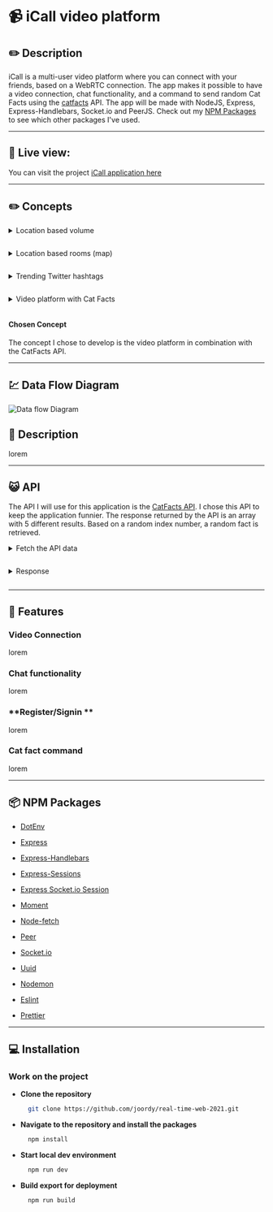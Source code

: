 # 📹 **iCall video platform**

## ✏️ **Description**

iCall is a multi-user video platform where you can connect with your friends, based on a WebRTC connection. The app makes it possible to have a video connection, chat functionality, and a command to send random Cat Facts using the [catfacts](#-api) API. The app will be made with NodeJS, Express, Express-Handlebars, Socket.io and PeerJS. Check out my [NPM Packages](#-npm-packages) to see which other packages I've used.

---

## 🚀 **Live view:**

You can visit the project [iCall application here](https://i-call.herokuapp.com/)

---

## ✏️ **Concepts**

<details style="margin: 1em 0;">
  <summary style="margin: 1em 0;">Location based volume</summary>

![Location based volume](https://user-images.githubusercontent.com/48051912/115362287-a8f01b00-a1c1-11eb-971c-141666ecdeb7.png)

</details>

<details style="margin: 1em 0;">
  <summary style="margin: 1em 0;">Location based rooms (map)</summary>

![Location based rooms (map)](https://user-images.githubusercontent.com/48051912/115362289-a988b180-a1c1-11eb-8ee9-a4a0b61ce4bd.png)

</details>

<details style="margin: 1em 0;">
  <summary style="margin: 1em 0;">Trending Twitter hashtags</summary>

![Trending Twitter hashtags](https://user-images.githubusercontent.com/48051912/115362285-a8578480-a1c1-11eb-890b-1855fb7fdd0b.png)

</details>

<details style="margin: 1em 0;">
  <summary style="margin: 1em 0;">Video platform with Cat Facts</summary>

![Videochat with Cat Facts](https://user-images.githubusercontent.com/48051912/115362276-a68dc100-a1c1-11eb-9706-419eef2efd32.png)

</details>

#### **Chosen Concept**

The concept I chose to develop is the video platform in combination with the CatFacts API.

---

## 💹 **Data Flow Diagram**

![Data flow Diagram](https://user-images.githubusercontent.com/48051912/114943487-5b348500-9e46-11eb-886e-7b3e709e4975.png)

<!-- # https://asciiflow.com/#/

# - Teken alle grote componenten (client, server, API)

# - Schrijf onder elk component wat er in het datamodel aanwezig is

# - Teken de lijnen/pijlen voor data die tussen componenten gedeeld worden

# - Voeg de methode voor verkrijgen en versturen van data (pub/sub, http request/response, socket request/response, authorization, Oauth)

# - Voeg deze data-flow toe aan je readme -->

## 🔦 **Description**

lorem

---

## 😺 **API**

The API I will use for this application is the [CatFacts API](https://github.com/alexwohlbruck/cat-facts). I chose this API to keep the application funnier. The response returned by the API is an array with 5 different results. Based on a random index number, a random fact is retrieved.

<details style="margin: 1em 0;">
  <summary style="margin: 1em 0;">Fetch the API data</summary>

```js
// Utils/fetch.js
const fetcher = async (endpoint) => {
  const data = await fetch(endpoint)
  const response = await data.json()
  return response
}

// Utils/socket.js
async function getRandomCatFact() {
  const response = await fetcher('https://cat-fact.herokuapp.com/facts')
  const num = Math.floor(Math.random() * 5) + 1
  const catFact = {
    message: `${response[num].text}`,
    user: 'CatFacts',
  }
  return catFact
}
```

</details>

<details style="margin: 1em 0;">
  <summary style="margin: 1em 0;">Response</summary>

```js
  {
    status: { verified: true, sentCount: 1 },
    type: 'cat',
    deleted: false,
    _id: '58e007cc0aac31001185ecf5',
    user: '58e007480aac31001185ecef',
    text: 'Cats are the most popular pet in the United States: There are 88 million pet cats and 74 million dogs.',
    __v: 0,
    source: 'user',
    updatedAt: '2020-08-23T20:20:01.611Z',
    createdAt: '2018-03-01T21:20:02.713Z',
    used: false
  }
```

</details>

---

## 🚀 **Features**

### **Video Connection**

lorem

### **Chat functionality**

lorem

### **Register/Signin **

lorem

### **Cat fact command**

lorem

---

## 📦 **NPM Packages**

- [DotEnv](https://www.npmjs.com/package/dotenv)
- [Express](https://www.npmjs.com/package/express)
- [Express-Handlebars](https://www.npmjs.com/package/express-handlebars)
- [Express-Sessions](https://www.npmjs.com/package/express-sessions)
- [Express Socket.io Session](https://www.npmjs.com/package/express-socket.io-session)
- [Moment](https://www.npmjs.com/package/moment)
- [Node-fetch](https://www.npmjs.com/package/node-fetch)
- [Peer](https://www.npmjs.com/package/peer)
- [Socket.io](https://www.npmjs.com/package/socket.io)
- [Uuid](https://www.npmjs.com/package/uuid)

- [Nodemon](https://www.npmjs.com/package/nodemon)
- [Eslint](https://www.npmjs.com/package/eslint)
- [Prettier](https://www.npmjs.com/package/prettier)

---

## 💻 **Installation**

### **Work on the project**

- **Clone the repository**
  ```bash
    git clone https://github.com/joordy/real-time-web-2021.git
  ```
- **Navigate to the repository and install the packages**
  ```bash
    npm install
  ```
- **Start local dev environment**

  ```bash
    npm run dev
  ```

- **Build export for deployment**
  ```bash
    npm run build
  ```
  <!--

# ### **Deploy the project**

# - **Visit heroku**

# [https://www.heroku.com/](https://www.heroku.com/)

# - **Create app**

# Dashboard > New > Create new app

# - **Connect Github Repository**

# Set master branch as deployment branch

# - **Open application**

# On the custom domain which is how you've called your project

## -->

## 🔍 **Sources**

- https://peerjs.com/
- https://developer.mozilla.org/en-US/docs/Web/API/MediaStream/getVideoTracks
- https://socket.io/

---

## 🔐 **License**

This is a repository which is licensed as [MIT](https://github.com/joordy/i-call/blob/master/LICENSE). Developed by Jordy Fronik ©️ 2021.

---

<!-- Here are some hints for your project! -->

<!-- Start out with a title and a description -->

<!-- Add a link to your live demo in Github Pages 🌐-->

<!-- ☝️ replace this description with a description of your own work -->

<!-- replace the code in the /docs folder with your own, so you can showcase your work with GitHub Pages 🌍 -->

<!-- Add a nice image here at the end of the week, showing off your shiny frontend 📸 -->

<!-- Maybe a table of contents here? 📚 -->

<!-- How about a section that describes how to install this project? 🤓 -->

<!-- ...but how does one use this project? What are its features 🤔 -->

<!-- What external data source is featured in your project and what are its properties 🌠 -->

<!-- This would be a good place for your data life cycle ♻️-->

<!-- Maybe a checklist of done stuff and stuff still on your wishlist? ✅ -->

<!-- How about a license here? 📜  -->

